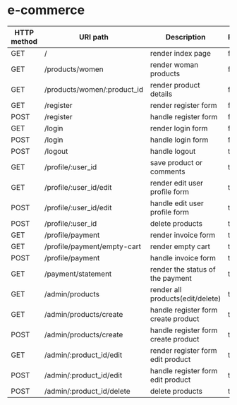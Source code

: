 # e-commerce

| HTTP method | URI path                     | Description                         | Protected | User type          |
| ----------- | ---------------------------- | ----------------------------------- | --------- | ------------------ |
| GET         | /                            | render index page                   | false     | visitor/user/admin |
| GET         | /products/women              | render woman products               | false     | visitor/user/admin |
| GET         | /products/women/:product_id  | render product details              | false     | visitor/user/admin |
| GET         | /register                    | render register form                | false     | visitor/user/admin |
| POST        | /register                    | handle register form                | false     | visitor/user/admin |
| GET         | /login                       | render login form                   | false     | visitor/user/admin |
| POST        | /login                       | handle login form                   | false     | visitor/user/admin |
| POST        | /logout                      | handle logout                       | true      | user/admin         |
| GET         | /profile/:user_id            | save product or comments            | true      | user/admin         |
| GET         | /profile/:user_id/edit       | render edit user profile form       | true      | user/admin         |
| POST        | /profile/:user_id/edit       | handle edit user profile form       | true      | user/admin         |
| POST        | /profile/:user_id            | delete products                     | true      | user               |
| GET         | /profile/payment             | render invoice form                 | true      | user               |
| GET         | /profile/payment/empty-cart  | render empty cart                   | true      | user               |
| POST        | /profile/payment             | handle invoice form                 | true      | user               |
| GET         | /payment/statement           | render the status of the payment    | true      | user               |
| GET         | /admin/products              | render all products(edit/delete)    | true      | admin              |
| GET         | /admin/products/create       | handle register form create product | true      | admin              |
| POST        | /admin/products/create       | handle register form create product | true      | admin              |
| GET         | /admin/:product_id/edit      | render register form edit product   | true      | admin              |
| POST        | /admin/:product_id/edit      | handle register form edit product   | true      | admin              |
| POST        | /admin/:product_id/delete    | delete products                     | true      | admin              |
